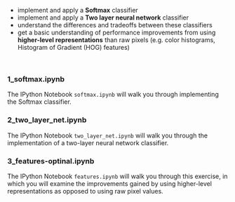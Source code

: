 - implement and apply a **Softmax** classifier
- implement and apply a **Two layer neural network** classifier
- understand the differences and tradeoffs between these classifiers
- get a basic understanding of performance improvements from using **higher-level representations** than raw pixels (e.g. color histograms, Histogram of Gradient (HOG) features)

</br>

### 1_softmax.ipynb

The IPython Notebook `softmax.ipynb` will walk you through implementing the Softmax classifier.

### 2_two_layer_net.ipynb

The IPython Notebook `two_layer_net.ipynb` will walk you through the implementation of a two-layer neural network classifier.

### 3_features-optinal.ipynb

The IPython Notebook `features.ipynb` will walk you through this exercise, in which you will examine the improvements gained by using higher-level representations as opposed to using raw pixel values.
